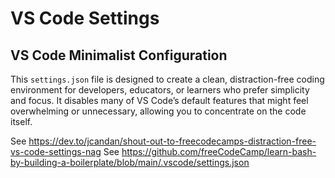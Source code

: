 # VS Code Settings

## VS Code Minimalist Configuration

This `settings.json` file is designed to create a clean, distraction-free coding
environment for developers, educators, or learners who prefer simplicity and
focus. It disables many of VS Code’s default features that might feel
overwhelming or unnecessary, allowing you to concentrate on the code itself.

See https://dev.to/jcandan/shout-out-to-freecodecamps-distraction-free-vs-code-settings-nag
See https://github.com/freeCodeCamp/learn-bash-by-building-a-boilerplate/blob/main/.vscode/settings.json
